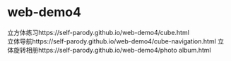 # web-demo4
立方体练习https://self-parody.github.io/web-demo4/cube.html<br>
立体导航https://self-parody.github.io/web-demo4/cube-navigation.html
立体旋转相册https://self-parody.github.io/web-demo4/photo album.html

